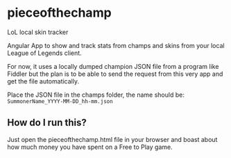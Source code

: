 # pieceofthechamp
LoL local skin tracker

Angular App to show and track stats from champs and skins from your local League of Legends client.

For now, it uses a locally dumped champion JSON file from a program like Fiddler but the plan
is to be able to send the request from this very app and get the file automatically.

Place the JSON file in the champs folder, the name should be:
``SummonerName_YYYY-MM-DD_hh-mm.json``

## How do I run this?
Just open the pieceofthechamp.html file in your browser and boast about how much money
you have spent on a Free to Play game.
